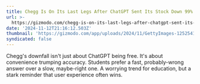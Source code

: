 ```yaml
---
title: Chegg Is On Its Last Legs After ChatGPT Sent Its Stock Down 99%
url: >-
  https://gizmodo.com/chegg-is-on-its-last-legs-after-chatgpt-sent-its-stock-down-99-2000522585
date: '2024-11-12T21:16:12.503Z'
thumbnail: 'https://gizmodo.com/app/uploads/2024/11/GettyImages-1252541071.jpg'
syndicated: false
---
```

Chegg's downfall isn't just about ChatGPT being free. It's about convenience trumping accuracy. Students prefer a fast, probably-wrong answer over a slow, maybe-right one.  A worrying trend for education, but a stark reminder that user experience often wins.
